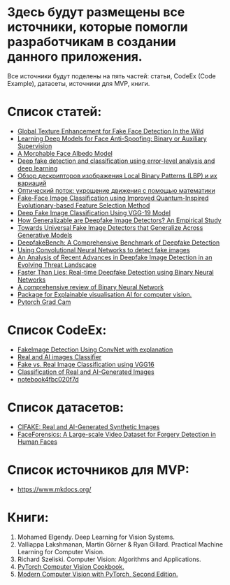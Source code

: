 # Здесь будут размещены все источники, которые помогли разработчикам в создании данного приложения.
Все источники будут поделены на пять частей: статьи, CodeEx (Code Example), датасеты, источники для MVP, книги.

# Список статей:
* [Global Texture Enhancement for Fake Face Detection In the Wild](https://openaccess.thecvf.com/content_CVPR_2020/papers/Liu_Global_Texture_Enhancement_for_Fake_Face_Detection_in_the_Wild_CVPR_2020_paper.pdf)
* [Learning Deep Models for Face Anti-Spoofing: Binary or Auxiliary Supervision](https://openaccess.thecvf.com/content_cvpr_2018/papers/Liu_Learning_Deep_Models_CVPR_2018_paper.pdf)
* [A Morphable Face Albedo Model](https://openaccess.thecvf.com/content_CVPR_2020/papers/Smith_A_Morphable_Face_Albedo_Model_CVPR_2020_paper.pdf)
* [Deep fake detection and classification using error-level analysis and deep learning](https://www.nature.com/articles/s41598-023-34629-3)
* [Обзор дескрипторов изображения Local Binary Patterns (LBP) и их вариаций](https://habr.com/ru/articles/280888/)
* [Оптический поток: укрощение движения с помощью математики](https://habr.com/ru/articles/819345/)
* [Fake-Face Image Classification using Improved Quantum-Inspired Evolutionary-based Feature Selection Method](https://www.researchgate.net/publication/348262777_Fake-Face_Image_Classification_using_Improved_Quantum-Inspired_Evolutionary-based_Feature_Selection_Method)
* [Deep Fake Image Classification Using VGG-19 Model](https://www.iieta.org/journals/isi/paper/10.18280/isi.280228)
* [How Generalizable are Deepfake Image Detectors? An Empirical Study](https://arxiv.org/abs/2308.04177#:~:text=Unfortunately%2C%20existing%20detectors%20struggle%20to,this%20limitation%20can%20be%20addressed.)
* [Towards Universal Fake Image Detectors that Generalize Across Generative Models](https://arxiv.org/abs/2302.10174)
* [DeepfakeBench: A Comprehensive Benchmark of Deepfake Detection](https://arxiv.org/abs/2307.01426)
* [Using Convolutional Neural Networks to detect fake images](https://medium.com/@minafawzi/using-convolutional-neural-network-to-detect-fake-images-b4c536d44dc5)
* [An Analysis of Recent Advances in Deepfake Image Detection in an Evolving Threat Landscape](https://arxiv.org/abs/2404.16212)
* [Faster Than Lies: Real-time Deepfake Detection using Binary Neural Networks](https://arxiv.org/abs/2406.04932)
* [A comprehensive review of Binary Neural Network](https://arxiv.org/abs/2110.06804)
* [Package for Explainable visualisation AI for computer vision.](https://pypi.org/project/grad-cam/)
* [Pytorch Grad Cam](https://github.com/jacobgil/pytorch-grad-cam/tree/master?tab=readme-ov-file)

# Список CodeEx:
* [FakeImage Detection Using ConvNet with explanation](https://www.kaggle.com/code/vasunegi1995/fakeimage-detection-using-convnet-with-explanation)
* [Real and AI images Classifier](https://www.kaggle.com/code/sahildanayak/real-and-ai-images-classifier)
* [Fake vs. Real Image Classification using VGG16](https://www.kaggle.com/code/priyasarageorge/fake-vs-real-image-classification-using-vgg16)
* [Classification of Real and AI-Generated Images](https://www.kaggle.com/code/hamedaraab/classification-of-real-and-ai-generated-images)
* [notebook4fbc020f7d](https://www.kaggle.com/code/abhiramrayidi/notebook4fbc020f7d)



# Список датасетов:
* [CIFAKE: Real and AI-Generated Synthetic Images](https://www.kaggle.com/datasets/birdy654/cifake-real-and-ai-generated-synthetic-images)
* [FaceForensics: A Large-scale Video Dataset for Forgery
Detection in Human Faces](https://arxiv.org/pdf/1803.09179v1)

# Список источников для MVP:
* https://www.mkdocs.org/

# Книги:
1. Mohamed Elgendy. Deep Learning for Vision Systems.
2. Valliappa Lakshmanan, Martin Görner & Ryan Gillard. Practical Machine Learning for Computer Vision. 
3. Richard Szeliski. Computer Vision: Algorithms and Applications.
4. [PyTorch Computer Vision Cookbook.](https://github.com/akansh12/Computer_vision_Book_solution/blob/main/Michael%20Avendi%20-%20PyTorch%20Computer%20Vision%20Cookbook_%20Over%2070%20recipes%20to%20solve%20computer%20vision%20and%20image%20processing%20problems%20using%20PyTorch%201.x-Packt%20Publishing%20(2020).pdf)
5. [Modern Computer Vision with PyTorch, Second Edition.](https://github.com/PacktPublishing/Modern-Computer-Vision-with-PyTorch-2E)